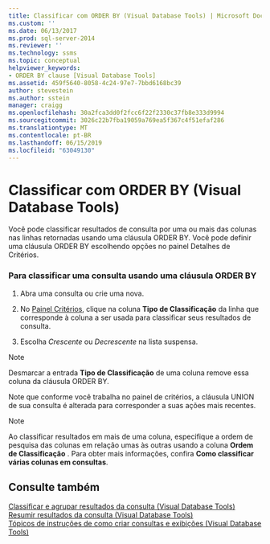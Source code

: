 ```yaml
---
title: Classificar com ORDER BY (Visual Database Tools) | Microsoft Docs
ms.custom: ''
ms.date: 06/13/2017
ms.prod: sql-server-2014
ms.reviewer: ''
ms.technology: ssms
ms.topic: conceptual
helpviewer_keywords:
- ORDER BY clause [Visual Database Tools]
ms.assetid: 459f5640-8058-4c24-97e7-7bbd6168bc39
author: stevestein
ms.author: sstein
manager: craigg
ms.openlocfilehash: 30a2fca3dd0f2fcc6f22f2330c37fb8e333d9994
ms.sourcegitcommit: 3026c22b7fba19059a769ea5f367c4f51efaf286
ms.translationtype: MT
ms.contentlocale: pt-BR
ms.lasthandoff: 06/15/2019
ms.locfileid: "63049130"
---
```

# <a name="sort-with-order-by-visual-database-tools"></a>Classificar com ORDER BY (Visual Database Tools)
  Você pode classificar resultados de consulta por uma ou mais das colunas nas linhas retornadas usando uma cláusula ORDER BY. Você pode definir uma cláusula ORDER BY escolhendo opções no painel Detalhes de Critérios.  
  
### <a name="to-sort-a-query-using-an-order-by-clause"></a>Para classificar uma consulta usando uma cláusula ORDER BY  
  
1.  Abra uma consulta ou crie uma nova.  
  
2.  No [Painel Critérios](visual-database-tools.md), clique na coluna **Tipo de Classificação** da linha que corresponde à coluna a ser usada para classificar seus resultados de consulta.  
  
3.  Escolha *Crescente* ou *Decrescente* na lista suspensa.  
  
> [!NOTE]  
>  Desmarcar a entrada **Tipo de Classificação** de uma coluna remove essa coluna da cláusula ORDER BY.  
  
 Note que conforme você trabalha no painel de critérios, a cláusula UNION de sua consulta é alterada para corresponder a suas ações mais recentes.  
  
> [!NOTE]  
>  Ao classificar resultados em mais de uma coluna, especifique a ordem de pesquisa das colunas em relação umas às outras usando a coluna **Ordem de Classificação** . Para obter mais informações, confira **Como classificar várias colunas em consultas**.  
  
## <a name="see-also"></a>Consulte também  
 [Classificar e agrupar resultados da consulta &#40;Visual Database Tools&#41;](sort-and-group-query-results-visual-database-tools.md)   
 [Resumir resultados da consulta &#40;Visual Database Tools&#41;](summarize-query-results-visual-database-tools.md)   
 [Tópicos de instruções de como criar consultas e exibições &#40;Visual Database Tools&#41;](design-queries-and-views-how-to-topics-visual-database-tools.md)  
  
  
